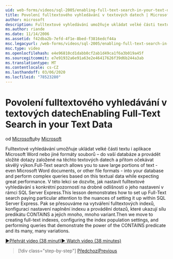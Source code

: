 ```yaml
---
uid: web-forms/videos/sql-2005/enabling-full-text-search-in-your-text-data
title: Povolení fulltextového vyhledávání v textových datech | Microsoft Docs
author: microsoft
description: Fulltextové vyhledávání umožňuje ukládat velké části textu, dokonce i do vaší databáze aplikace Microsoft Word nebo jiné formáty souborů – do vaší databáze a provádět komplexní qu...
ms.author: riande
ms.date: 11/14/2006
ms.assetid: f42dba2b-7efd-4f1e-8bed-f3816edcf44a
msc.legacyurl: /web-forms/videos/sql-2005/enabling-full-text-search-in-your-text-data
msc.type: video
ms.openlocfilehash: e4e96810cd1dabb0cf2ab1d49ca1f6a3b019a45f
ms.sourcegitcommit: e7e91932a6e91a63e2e46417626f39d6b244a3ab
ms.translationtype: MT
ms.contentlocale: cs-CZ
ms.lasthandoff: 03/06/2020
ms.locfileid: "78523280"
---
```

# <a name="enabling-full-text-search-in-your-text-data"></a><span data-ttu-id="49cbb-103">Povolení fulltextového vyhledávání v textových datech</span><span class="sxs-lookup"><span data-stu-id="49cbb-103">Enabling Full-Text Search in your Text Data</span></span>

<span data-ttu-id="49cbb-104">od [Microsoftu](https://github.com/microsoft)</span><span class="sxs-lookup"><span data-stu-id="49cbb-104">by [Microsoft](https://github.com/microsoft)</span></span>

<span data-ttu-id="49cbb-105">Fulltextové vyhledávání umožňuje ukládat velké části textu i aplikace Microsoft Word nebo jiné formáty souborů – do vaší databáze a provádět složité dotazy založené na těchto textových datech a přitom očekávat skvělý výkon.</span><span class="sxs-lookup"><span data-stu-id="49cbb-105">Full-Text search allows you to save large portions of text - even Microsoft Word documents, or other file formats - into your database and perform complex queries based on this textual data while expecting great performance.</span></span> <span data-ttu-id="49cbb-106">V této lekci se dozvíte, jak nastavit fulltextové vyhledávání s konkrétní pozorností na drobné odlišnosti o jeho nastavení v rámci SQL Server Express.</span><span class="sxs-lookup"><span data-stu-id="49cbb-106">This lesson demonstrates how to set up Full-Text search paying particular attention to the nuances of setting it up within SQL Server Express.</span></span> <span data-ttu-id="49cbb-107">Pak se přesouváme na vytváření fulltextových indexů, konfiguraci nastavení naplnění indexu a provádění dotazů, které ukazují sílu predikátu CONTAINS a jejich mnoho, mnoho variant.</span><span class="sxs-lookup"><span data-stu-id="49cbb-107">Then we move to creating full-text indexes, configuring the index population settings, and performing queries that demonstrate the power of the CONTAINS predicate and its many, many variations.</span></span>

[<span data-ttu-id="49cbb-108">&#9654;Přehrát video (38 minut)</span><span class="sxs-lookup"><span data-stu-id="49cbb-108">&#9654; Watch video (38 minutes)</span></span>](https://channel9.msdn.com/Blogs/ASP-NET-Site-Videos/enabling-full-text-search-in-your-text-data)

> [!div class="step-by-step"]
> [<span data-ttu-id="49cbb-109">Předchozí</span><span class="sxs-lookup"><span data-stu-id="49cbb-109">Previous</span></span>](creating-and-using-stored-procedures.md)
